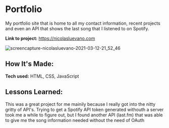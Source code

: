 # Portfolio
My portfolio site that is home to all my contact information, recent projects and even an API that shows the last song that I listened to on Spotify.

**Link to project:** https://nicolasluevano.com

![screencapture-nicolasluevano-2021-03-12-21_52_46](https://user-images.githubusercontent.com/64442298/111020826-64c95980-837d-11eb-8190-53a137013555.png)

## How It's Made:

**Tech used:** HTML, CSS, JavaScript 


## Lessons Learned:

This was a great project for me mainily because I really got into the nitty gritty of API's. Trying to get a Spotify API token generated withouth a server took me a while to figure out, but I found another API (last.fm) that was able to give me the song information needed without the need of OAuth

